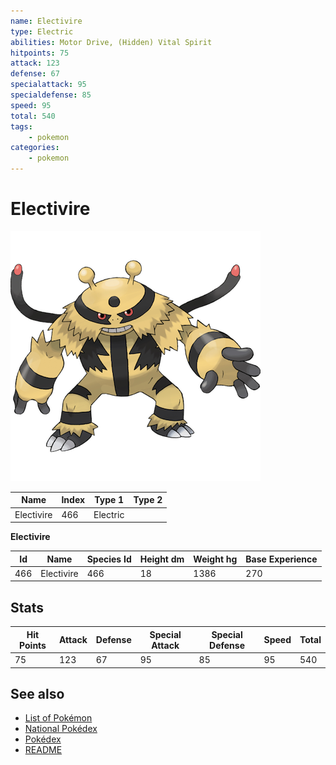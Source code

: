 ```yaml
---
name: Electivire
type: Electric
abilities: Motor Drive, (Hidden) Vital Spirit
hitpoints: 75
attack: 123
defense: 67
specialattack: 95
specialdefense: 85
speed: 95
total: 540
tags:
    - pokemon
categories:
    - pokemon
---
```


# Electivire


![Electivire](images/466.png)

| **Name** | **Index** | **Type 1** | **Type 2** |
|----|----|----|----|
| Electivire | 466 | Electric  |  |

**Electivire** 




| **Id** | **Name** | **Species Id** | **Height dm** | **Weight hg** | **Base Experience** |
|--------|----------|----------------|------------|------------|---------------------|
| 466 | Electivire | 466 | 18 | 1386 | 270 |



## Stats

| **Hit Points** | **Attack** | **Defense** | **Special Attack** | **Special Defense** | **Speed** | **Total** |
|----------------|------------|-------------|--------------------|---------------------|-----------|-----------|
| 75 | 123 | 67 | 95 | 85 | 95 | 540 |

## See also

- [List of Pokémon](../pokemon.md)
- [National Pokédex](../national_pokedex.md)
- [Pokédex](../pokedex.md)
- [README](../README.md)
